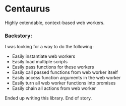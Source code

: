 # Centaurus
Highly extendable, context-based web workers.

### Backstory:
I was looking for a way to do the following:

* Easily instantiate web workers
* Easily load multiple scripts
* Easily pass functions for these workers
* Easily call passed functions from web worker itself
* Easily access function arguments in the web worker
* Easily turn all web worker functions into promises
* Easily chain all actions from web worker

Ended up writing this library.
End of story.
